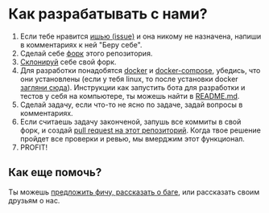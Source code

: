 # Как разрабатывать с нами?
1) Если тебе нравится [ишью (issue)](https://github.com/qelphybox/hakeshonassybot/issues) и она никому не назначена, напиши в комментариях к ней "Беру себе".
2) Сделай себе [форк](https://help.github.com/en/github/getting-started-with-github/fork-a-repo#fork-an-example-repository) этого репозитория.
3) [Склонируй](https://help.github.com/en/github/creating-cloning-and-archiving-repositories/cloning-a-repository#cloning-a-repository-using-the-command-line) себе свой форк.
4) Для разработки понадобятся [docker](https://docs.docker.com/engine/install/) и [docker-compose](https://docs.docker.com/compose/install/), убедись, что они установлены (eсли у тебя linux, то после установки docker [загляни сюда](https://docs.docker.com/engine/install/linux-postinstall/#manage-docker-as-a-non-root-user)). Инструкции как запустить бота для разработки и тестов у себя на компьютере, ты можешь найти в [README.md](README.md).
5) Сделай задачу, если что-то не ясно по задаче, задай вопросы в комментариях.
6) Если считаешь задачу законченой, запушь все коммиты в свой форк, и создай [pull request на этот репозиторий](https://help.github.com/en/github/collaborating-with-issues-and-pull-requests/creating-a-pull-request-from-a-fork). Когда твое решение пройдет все проверки и ревью, мы вмерджим этот функционал.
7) PROFIT!

## Как еще помочь?
Ты можешь [предложить фичу, рассказать о баге](https://github.com/qelphybox/hakeshonassybot/issues), или рассказать своим друзьям о нас.
